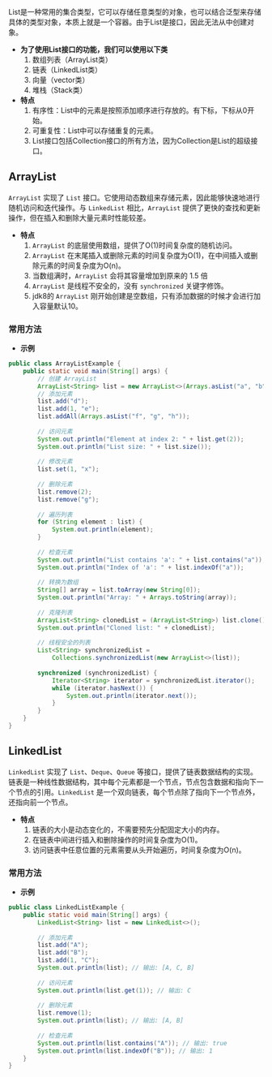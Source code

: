 List是一种常用的集合类型，它可以存储任意类型的对象，也可以结合泛型来存储具体的类型对象，本质上就是一个容器。由于List是接口，因此无法从中创建对象。
- **为了使用List接口的功能，我们可以使用以下类**
	1. 数组列表（ArrayList类）
	2. 链表（LinkedList类）
	3. 向量（vector类）
	4. 堆栈（Stack类）
- **特点**  
	1. 有序性：List中的元素是按照添加顺序进行存放的。有下标，下标从0开始。
	2. 可重复性：List中可以存储重复的元素。
	3. List接口包括Collection接口的所有方法，因为Collection是List的超级接口。
## ArrayList
`ArrayList` 实现了 `List` 接口。它使用动态数组来存储元素，因此能够快速地进行随机访问和迭代操作。与 `LinkedList` 相比，`ArrayList` 提供了更快的查找和更新操作，但在插入和删除大量元素时性能较差。
- **特点**
	1. `ArrayList` 的底层使用数组，提供了O(1)时间复杂度的随机访问。
	2. `ArrayList` 在末尾插入或删除元素的时间复杂度为O(1)，在中间插入或删除元素的时间复杂度为O(n)。
	3. 当数组满时，`ArrayList` 会将其容量增加到原来的 1.5 倍
	4. `ArrayList` 是线程不安全的，没有 `synchronized` 关键字修饰。
	5. jdk8的 `ArrayList` 刚开始创建是空数组，只有添加数据的时候才会进行加入容量默认10。
### 常用方法
- **示例**
```java
public class ArrayListExample {
    public static void main(String[] args) {
        // 创建 ArrayList
        ArrayList<String> list = new ArrayList<>(Arrays.asList("a", "b", "c"));
        // 添加元素
        list.add("d");
        list.add(1, "e");
        list.addAll(Arrays.asList("f", "g", "h"));
        
        // 访问元素
        System.out.println("Element at index 2: " + list.get(2));
        System.out.println("List size: " + list.size());
        
        // 修改元素
        list.set(1, "x");
        
        // 删除元素
        list.remove(2);
        list.remove("g");
        
        // 遍历列表
        for (String element : list) {
            System.out.println(element);
        }
        
        // 检查元素
        System.out.println("List contains 'a': " + list.contains("a"));
        System.out.println("Index of 'a': " + list.indexOf("a"));
        
        // 转换为数组
        String[] array = list.toArray(new String[0]);
        System.out.println("Array: " + Arrays.toString(array));
        
        // 克隆列表
        ArrayList<String> clonedList = (ArrayList<String>) list.clone();
        System.out.println("Cloned list: " + clonedList);
        
        // 线程安全的列表
        List<String> synchronizedList = 
	        Collections.synchronizedList(new ArrayList<>(list));
        
        synchronized (synchronizedList) {
            Iterator<String> iterator = synchronizedList.iterator();
            while (iterator.hasNext()) {
                System.out.println(iterator.next());
            }
        }
    }
}
```

## LinkedList
`LinkedList` 实现了 `List`、`Deque`、`Queue` 等接口，提供了链表数据结构的实现。链表是一种线性数据结构，其中每个元素都是一个节点，节点包含数据和指向下一个节点的引用。`LinkedList` 是一个双向链表，每个节点除了指向下一个节点外，还指向前一个节点。
- **特点**
	1. 链表的大小是动态变化的，不需要预先分配固定大小的内存。
	2. 在链表中间进行插入和删除操作的时间复杂度为O(1)。
	3. 访问链表中任意位置的元素需要从头开始遍历，时间复杂度为O(n)。
### 常用方法
- **示例**
```java
public class LinkedListExample {
    public static void main(String[] args) {
        LinkedList<String> list = new LinkedList<>();
        
        // 添加元素
        list.add("A");
        list.add("B");
        list.add(1, "C");
        System.out.println(list); // 输出: [A, C, B]
        
        // 访问元素
        System.out.println(list.get(1)); // 输出: C
        
        // 删除元素
        list.remove(1);
        System.out.println(list); // 输出: [A, B]
        
        // 检查元素
        System.out.println(list.contains("A")); // 输出: true
        System.out.println(list.indexOf("B")); // 输出: 1
    }
}
```